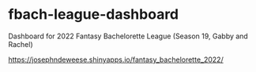 # fbach-league-dashboard
Dashboard for 2022 Fantasy Bachelorette League (Season 19, Gabby and Rachel)

https://josephndeweese.shinyapps.io/fantasy_bachelorette_2022/
